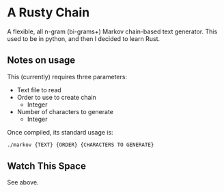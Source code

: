 # A Rusty Chain

A flexible, all n-gram (bi-grams+) Markov chain-based text generator. This used to be in python, and then I decided to learn Rust.

## Notes on usage

This (currently) requires three parameters:

* Text file to read
* Order to use to create chain
    * Integer
* Number of characters to generate
    * Integer
    
Once compiled, its standard usage is:

```bash
./markov {TEXT} {ORDER} {CHARACTERS TO GENERATE}
```

## Watch This Space

See above.